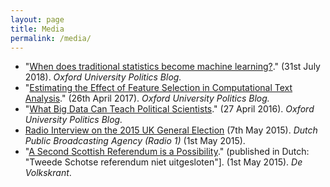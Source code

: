 ```yaml
---
layout: page
title: Media
permalink: /media/
---
```


* "[When does traditional statistics become machine learning?](https://blog.politics.ox.ac.uk/when-does-traditional-statistics-become-machine-learning/)." (31st July 2018). *Oxford University Politics Blog.*
* "[Estimating the Effect of Feature Selection in Computational Text Analysis](https://blog.politics.ox.ac.uk/estimating-effect-feature-selection-computational-text-analysis/)." (26th April 2017). *Oxford University Politics Blog.*
* "[What Big Data Can Teach Political Scientists](https://blog.politics.ox.ac.uk/big-data-can-teach-political-scientists/)." (27 April 2016). *Oxford University Politics Blog.*
* [Radio Interview on the 2015 UK General Election](https://www.nporadio1.nl/index.php?option=com_nporadio1&view=item&id=290414) (7th May 2015). *Dutch Public Broadcasting Agency (Radio 1)* (1st May 2015).
* "[A Second Scottish Referendum is a Possibility](https://www.volkskrant.nl/opinie/tweede-schotse-referendum-niet-uitgesloten~a3991630/)." (published in Dutch: "Tweede Schotse referendum niet uitgesloten"]. (1st May 2015). *De Volkskrant*.





